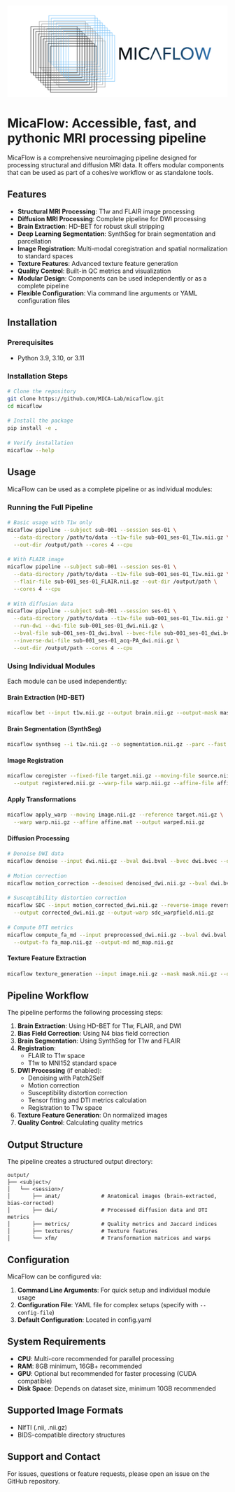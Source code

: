 ![MicaFlow logo](docs/source/_static/images/logo.png)
# MicaFlow: Accessible, fast, and pythonic MRI processing pipeline

MicaFlow is a comprehensive neuroimaging pipeline designed for processing structural and diffusion MRI data. It offers modular components that can be used as part of a cohesive workflow or as standalone tools.

## Features

- **Structural MRI Processing**: T1w and FLAIR image processing
- **Diffusion MRI Processing**: Complete pipeline for DWI processing
- **Brain Extraction**: HD-BET for robust skull stripping
- **Deep Learning Segmentation**: SynthSeg for brain segmentation and parcellation
- **Image Registration**: Multi-modal coregistration and spatial normalization to standard spaces
- **Texture Features**: Advanced texture feature generation
- **Quality Control**: Built-in QC metrics and visualization
- **Modular Design**: Components can be used independently or as a complete pipeline
- **Flexible Configuration**: Via command line arguments or YAML configuration files

## Installation

### Prerequisites

- Python 3.9, 3.10, or 3.11

### Installation Steps

```bash
# Clone the repository
git clone https://github.com/MICA-Lab/micaflow.git
cd micaflow

# Install the package
pip install -e .

# Verify installation
micaflow --help
```

## Usage

MicaFlow can be used as a complete pipeline or as individual modules:

### Running the Full Pipeline

```bash
# Basic usage with T1w only
micaflow pipeline --subject sub-001 --session ses-01 \
  --data-directory /path/to/data --t1w-file sub-001_ses-01_T1w.nii.gz \
  --out-dir /output/path --cores 4 --cpu

# With FLAIR image
micaflow pipeline --subject sub-001 --session ses-01 \
  --data-directory /path/to/data --t1w-file sub-001_ses-01_T1w.nii.gz \
  --flair-file sub-001_ses-01_FLAIR.nii.gz --out-dir /output/path \
  --cores 4 --cpu

# With diffusion data
micaflow pipeline --subject sub-001 --session ses-01 \
  --data-directory /path/to/data --t1w-file sub-001_ses-01_T1w.nii.gz \
  --run-dwi --dwi-file sub-001_ses-01_dwi.nii.gz \
  --bval-file sub-001_ses-01_dwi.bval --bvec-file sub-001_ses-01_dwi.bvec \
  --inverse-dwi-file sub-001_ses-01_acq-PA_dwi.nii.gz \
  --out-dir /output/path --cores 4 --cpu
```

### Using Individual Modules

Each module can be used independently:

#### Brain Extraction (HD-BET)

```bash
micaflow bet --input t1w.nii.gz --output brain.nii.gz --output-mask mask.nii.gz
```

#### Brain Segmentation (SynthSeg)

```bash
micaflow synthseg --i t1w.nii.gz --o segmentation.nii.gz --parc --fast --threads 4
```

#### Image Registration

```bash
micaflow coregister --fixed-file target.nii.gz --moving-file source.nii.gz \
  --output registered.nii.gz --warp-file warp.nii.gz --affine-file affine.mat
```

#### Apply Transformations

```bash
micaflow apply_warp --moving image.nii.gz --reference target.nii.gz \
  --warp warp.nii.gz --affine affine.mat --output warped.nii.gz
```

#### Diffusion Processing

```bash
# Denoise DWI data
micaflow denoise --input dwi.nii.gz --bval dwi.bval --bvec dwi.bvec --output denoised_dwi.nii.gz

# Motion correction
micaflow motion_correction --denoised denoised_dwi.nii.gz --bval dwi.bval --bvec dwi.bvec --output motion_corrected_dwi.nii.gz

# Susceptibility distortion correction
micaflow SDC --input motion_corrected_dwi.nii.gz --reverse-image reverse_phase_dwi.nii.gz \
  --output corrected_dwi.nii.gz --output-warp sdc_warpfield.nii.gz

# Compute DTI metrics
micaflow compute_fa_md --input preprocessed_dwi.nii.gz --bval dwi.bval --bvec dwi.bvec \
  --output-fa fa_map.nii.gz --output-md md_map.nii.gz
```

#### Texture Feature Extraction

```bash
micaflow texture_generation --input image.nii.gz --mask mask.nii.gz --output texture_features
```

## Pipeline Workflow

The pipeline performs the following processing steps:

1. **Brain Extraction**: Using HD-BET for T1w, FLAIR, and DWI
2. **Bias Field Correction**: Using N4 bias field correction
3. **Brain Segmentation**: Using SynthSeg for T1w and FLAIR
4. **Registration**: 
   - FLAIR to T1w space
   - T1w to MNI152 standard space
5. **DWI Processing** (if enabled):
   - Denoising with Patch2Self
   - Motion correction
   - Susceptibility distortion correction
   - Tensor fitting and DTI metrics calculation
   - Registration to T1w space
6. **Texture Feature Generation**: On normalized images
7. **Quality Control**: Calculating quality metrics

## Output Structure

The pipeline creates a structured output directory:

```
output/
├── <subject>/
│   └── <session>/
│       ├── anat/             # Anatomical images (brain-extracted, bias-corrected)
│       ├── dwi/              # Processed diffusion data and DTI metrics
│       ├── metrics/          # Quality metrics and Jaccard indices
│       ├── textures/         # Texture features
│       └── xfm/              # Transformation matrices and warps
```

## Configuration

MicaFlow can be configured via:

1. **Command Line Arguments**: For quick setup and individual module usage
2. **Configuration File**: YAML file for complex setups (specify with `--config-file`)
3. **Default Configuration**: Located in config.yaml

## System Requirements

- **CPU**: Multi-core recommended for parallel processing
- **RAM**: 8GB minimum, 16GB+ recommended
- **GPU**: Optional but recommended for faster processing (CUDA compatible)
- **Disk Space**: Depends on dataset size, minimum 10GB recommended

## Supported Image Formats

- NIfTI (.nii, .nii.gz)
- BIDS-compatible directory structures

## Support and Contact

For issues, questions or feature requests, please open an issue on the GitHub repository.
